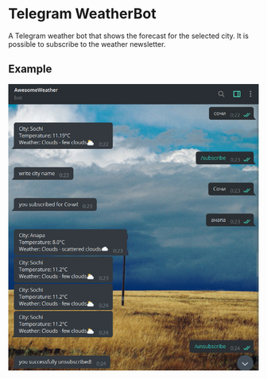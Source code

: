 # Telegram WeatherBot
A Telegram weather bot that shows the forecast for the selected city. It is possible to subscribe to the weather newsletter.
 
 ## Example
 
 ![screenshot](sample.png)
